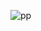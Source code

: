 ![pp](https://github.com/oleksandrblazhko/ai-211-el/assets/81969518/ff36e500-f98b-4f2f-af32-eec17e363fe5)
